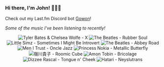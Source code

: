 ### Hi there, I'm John! 🏄🏻‍♂️

Check out my Last.fm Discord bot [Gowon](http://gowon.ca)!

_Some of the music I've been listening to recently!_


<!-- lastfm -->
<p align="center"><img src="https://lastfm.freetls.fastly.net/i/u/64s/72747881a3c91a2ef6422ecf3c4d729d.png" title="Tyler Bates & Chelsea Wolfe - X"> <img src="https://lastfm.freetls.fastly.net/i/u/64s/72ed10a859fb4c1fb29a546078ec737d.png" title="The Beatles - Rubber Soul"> <img src="https://lastfm.freetls.fastly.net/i/u/64s/592ce13b8d7cfee26e13692b3c6985e8.jpg" title="Little Simz - Sometimes I Might Be Introvert"> <img src="https://lastfm.freetls.fastly.net/i/u/64s/af251669a48a4bafb448e1f6c0de01be.png" title="The Beatles - Abbey Road"> <img src="https://lastfm.freetls.fastly.net/i/u/64s/e4c84efa4965da3dc4c1a40c40afe389.png" title="Men I Trust - Oncle Jazz"> <img src="https://lastfm.freetls.fastly.net/i/u/64s/8387f1cc427dae1355c11075f73c37d2.jpg" title="Princess Nokia - Metallic Butterfly"> <img src="https://lastfm.freetls.fastly.net/i/u/64s/0e1fd7e3a5cd99ed141b3e6d1ed2cba4.jpg" title="嶺川貴子 - Roomic Cube"> <img src="https://lastfm.freetls.fastly.net/i/u/64s/8d89adaee352666c9e298512b37836c5.jpg" title="Amon Tobin - Bricolage"> <img src="https://lastfm.freetls.fastly.net/i/u/64s/c16657ba60294e0f88c6a09ea96a87d4.png" title="Dizzee Rascal - Tongue n' Cheek"> <img src="https://lastfm.freetls.fastly.net/i/u/64s/066ab6e58d461dbc3d29f96e6845191d.jpg" title="Hatari - Neyslutrans"> </p>
